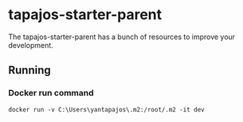 # tapajos-starter-parent
The tapajos-starter-parent has a bunch of resources to improve your development.

## Running

### Docker run command
```docker
docker run -v C:\Users\yantapajos\.m2:/root/.m2 -it dev
```